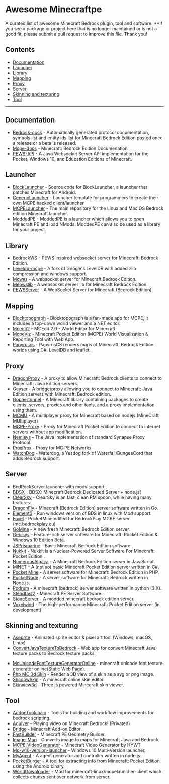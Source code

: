 # Awesome Minecraftpe
A curated list of awesome Minecraft Bedrock plugin, tool and software.
**If you see a package or project here that is no longer maintained or is not a good fit, please submit a pull request to improve this file. Thank you!
## Contents
- [Documentation](#documentation)
- [Launcher](#launcher)
- [Library](#library)
- [Mapping](#mapping)
- [Proxy](#proxy)
- [Server](#server)
- [Skinning and texturing](#skinning-and-texturing)
- [Tool](#tool)
---
## Documentation
* [Bedrock-docs](https://github.com/MisteFr/minecraft-bedrock-documentation.git) - Automatically generated protocol documentation, symbols list and entity ids list for Minecraft Bedrock Edition posted once a release or a beta is released.
* [Mcpe-docs](https://github.com/lukeeey/mcpe-docs) - Minecraft: Bedrock Edition Documenation
* [PEWS-API](https://github.com/jocopa3/PEWS-API.git) - A Java Websocket Server API implementation for the Pocket, Windows 10, and Education Editions of Minecraft.

## Launcher
* [BlockLauncher](https://github.com/zhuowei/MCPELauncher) - Source code for BlockLauncher, a launcher that patches Minecraft for Android.
* [GenericLauncher](https://github.com/byteandahalf/GenericLauncher.git) - Launcher template for programmers to create their own MCPE hacked client/launcher
* [MCPELauncher](https://github.com/minecraft-linux/mcpelauncher-manifest.git) - The main repository for the Linux and Mac OS Bedrock edition Minecraft launcher.
* [ModdedPE](https://github.com/TimScriptov/ModdedPE.git) - ModdedPE is a launcher which allows you to open Minecraft PE and load NMods. ModdedPE can also be used as a library for your project.
## Library
* [BedrockWS](https://github.com/eDroiid/BedrockWS.git) - PEWS inspired websocket server for Minecraft: Bedrock Edition.
* [Leveldb-mcpe](https://github.com/Mojang/leveldb-mcpe.git) - A fork of Google's LevelDB with added zlib compression and windows support.
* [Mcwss](https://github.com/Sandertv/mcwss.git) - A websocket server for Minecraft Bedrock Edition.
* [Meowslib](https://github.com/CAIMEOX/libwebsocket.git) -  A websocket server lib for Minecraft Bedrock Edition.
* [PEWSServer](https://github.com/XeroAlpha/PEWSServer.git) - A WebSocket Server for Minecraft (Bedrock Edition).
## Mapping
* [Blocktopograph](https://github.com/protolambda/blocktopograph.git) - Blocktopograph is a fan-made app for MCPE, it includes a top-down world viewer and a NBT editor.
* [Mcedit2](https://github.com/mcedit/mcedit2.git) - MCEdit 2.0 - World Editor for Minecraft.
* [McpeViz](https://github.com/Plethora777/mcpe_viz.git) - Minecraft Pocket Edition (MCPE) World Visualization & Reporting Tool with Web App.
* [Papyruscs](https://github.com/mjungnickel18/papyruscs.git) - PapyrusCS renders maps of Minecraft: Bedrock Edition worlds using C#, LevelDB and leaflet.
## Proxy
* [DragonProxy](https://github.com/DragonetMC/DragonProxy.git) - A proxy to allow Minecraft: Bedrock clients to connect to Minecraft: Java Edition servers.
* [Geyser](https://github.com/GeyserMC/Geyser.git) - A bridge/proxy allowing you to connect to Minecraft: Java Edition servers with Minecraft: Bedrock edition. 
* [Gophertunnel](https://github.com/Sandertv/gophertunnel.git) - A Minecraft library containing packages to create clients, servers, proxies and other tools, and a proxy implementation using them.
* [MCMU](https://github.com/Fancyflame/MCMU.git) - A multiplayer proxy for Minecraft based on nodejs (MineCraft MUltiplayer)
* [MCPE-Proxy](https://github.com/brandon15811/Minecraft-PE-Proxy.git) - Proxy for Minecraft Pocket Edition to connect to internet servers without app modification.
* [Nemisys](https://github.com/iTXTech/Nemisys.git) - The Java implementation of standard Synapse Proxy Protocol.
* [ProxProx](https://github.com/GoMint/ProxProx.git) - Proxy for MC:PE Networks
* [WatchDog](https://github.com/yesdog/Waterdog.git) - Waterdog, a Yesdog fork of Waterfall/BungeeCord that adds Bedrock support.
## Server
* BedRockServer launcher with mods support.
* [BDSX](https://github.com/karikera/bdsx.git) - BDSX: Minecraft Bedrock Dedicated Server + node.js!
* [ClearSky](https://github.com/ClearSkyTeam/ClearSky.git) - ClearSky is an fast, clean PM spoon, while having many features. 
* [DragonFly](https://github.com/df-mc/dragonfly.git) - Minecraft (Bedrock Edition) server software written in Go. 
* [Element0](https://github.com/Element-0/ElementZero.git) - Run windows version of BDS in linux with Mod support.
* [Foxel](https://github.com/BedrockPlay/Foxel.git) - PocketMine edited for BedrockPlay MCBE server (mc.bedrockplay.eu)
* [GoMine](https://github.com/GoMint/GoMint.git) - A new fresh Minecraft: Bedrock Edition server.
* [Genisys](https://github.com/iTXTech/Genisys.git) - Feature-rich server software for Minecraft: Pocket Edition & Windows 10 Edition Beta.
* [JSPrismarine](https://github.com/HerryYT/JSPrismarine.git) - Basic Minecraft Bedrock Edition software.
* [Nukkit](https://github.com/Nukkit/Nukkit.git) - Nukkit is a Nuclear-Powered Server Software For Minecraft: Pocket Edition .
* [NumerousAlpaca](https://github.com/PrismarineJS/numerous-alpaca.git) - A Minecraft Bedrock Edition server in JavaScript.
* [MiNET](https://github.com/NiclasOlofsson/MiNET.git) - A (not so) basic Minecraft Pocket Edition server written in C#.
* [Pocket Mine](https://github.com/pmmp/PocketMine-MP.git) - A server software for Minecraft: Bedrock Edition in PHP.
* [PocketNode](https://github.com/PocketNode/PocketNode.git) - A server software for Minecraft: Bedrock written in Node.js.
* [Podrum](https://github.com/Podrum/Podrum.git) - A minecraft (bedrock) server software written in python (3.X).
* [Steadfast2](https://github.com/Hydreon/Steadfast2.git) - Minecraft PE Server Software.
* [StoneServer](https://github.com/codehz/StoneServer.git) - A modded minecraft bedrock edition server.
* [Voxelwind](https://github.com/voxelwind/voxelwind.git) - The high-performance Minecraft: Pocket Edition server (in development)
## Skinning and texturing

- [Aseprite](https://github.com/aseprite/aseprite.git) - Animated sprite editor & pixel art tool (Windows, macOS, Linux)
- [ConvertJavaTextureToBedrock](https://github.com/ozelot379/ConvertJavaTextureToBedrock.git) - Web app for convert Minecraft Java texture packs to Bedrock texture packs.

* [McUnicodeFontTextureGeneratorOnline](https://github.com/codehz/minecraft-unicode-font-texture-generator-online.git) - minecraft unicode font texture generator online(Static Web Page).
* [Php MC 3d Skin](https://github.com/supermamie/php-Minecraft-3D-skin.git) - Render a 3D view of a skin as a svg or png image.
* [ShadowSkin](https://github.com/Fancyflame/ShadowSkin) - A minecraft online skin editor.
* [Skinview3d](https://github.com/bs-community/skinview3d.git) - Three.js powered Minecraft skin viewer.
## Tool
* [AddonToolchain](https://github.com/minecraft-addon-tools/minecraft-addon-toolchain.git) - Tools for building and workflow improvements for bedrock scripting.
* [Aquiver](https://github.com/CAIMEOX/Aquiver.git) - Playing video on Minecraft Bedrock! (Privated)
* [Bridge](https://github.com/bridge-core/bridge..git) - Minecraft Add-on Editor.
* [FastBuilder](https://github.com/CAIMEOX/FastBuilder.git) - Minecraft PE Geometry Builder.
* [Image-Map](https://github.com/tryashtar/image-map.git) - Converts image to maps for Minecraft Java and Bedrock.
* [MCPE-VideoGenerator](https://github.com/haveyouwantto/MCBE-video-generator.git) - Minecraft Video Generator by HYWT
* [Mc-w10-version-launcher](https://github.com/MCMrARM/mc-w10-version-launcher.git) - Windows 10 Multi-Version launcher.
* [MyAgent](https://github.com/mcpews/MyAgent.git) - A agent generator and controller written in node.js.
* [PocketBurger](https://github.com/PocketMine/PocketBurger.git) - A tool for extracting info from Minecraft: Pocket Edition using the Android binary.
* [WorldDownloader](https://github.com/Frago9876543210/WorldDownloader.git) - Mod for minecraft-linux/mcpelauncher-client which collects chunks sent over network from server.

